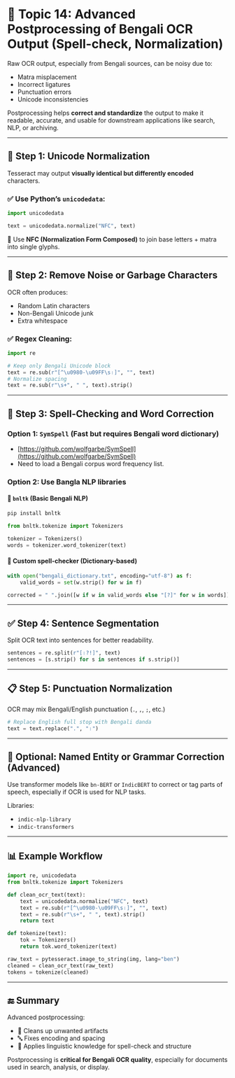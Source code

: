 # 📘 Topic 14: Advanced Postprocessing of Bengali OCR Output (Spell-check, Normalization)

Raw OCR output, especially from Bengali sources, can be noisy due to:

* Matra misplacement
* Incorrect ligatures
* Punctuation errors
* Unicode inconsistencies

Postprocessing helps **correct and standardize** the output to make it readable, accurate, and usable for downstream applications like search, NLP, or archiving.

---

## 🧼 Step 1: Unicode Normalization

Tesseract may output **visually identical but differently encoded** characters.

### ✅ Use Python’s `unicodedata`:

```python
import unicodedata

text = unicodedata.normalize("NFC", text)
```

📌 Use **NFC (Normalization Form Composed)** to join base letters + matra into single glyphs.

---

## 🔎 Step 2: Remove Noise or Garbage Characters

OCR often produces:

* Random Latin characters
* Non-Bengali Unicode junk
* Extra whitespace

### ✅ Regex Cleaning:

```python
import re

# Keep only Bengali Unicode block
text = re.sub(r"[^\u0980-\u09FF\s।]", "", text)
# Normalize spacing
text = re.sub(r"\s+", " ", text).strip()
```

---

## 📘 Step 3: Spell-Checking and Word Correction

### Option 1: `SymSpell` (Fast but requires Bengali word dictionary)

* [https://github.com/wolfgarbe/SymSpell](https://github.com/wolfgarbe/SymSpell)
* Need to load a Bengali corpus word frequency list.

### Option 2: Use Bangla NLP libraries

#### 🔹 `bnltk` (Basic Bengali NLP)

```bash
pip install bnltk
```

```python
from bnltk.tokenize import Tokenizers

tokenizer = Tokenizers()
words = tokenizer.word_tokenizer(text)
```

#### 🔹 Custom spell-checker (Dictionary-based)

```python
with open("bengali_dictionary.txt", encoding="utf-8") as f:
    valid_words = set(w.strip() for w in f)

corrected = " ".join([w if w in valid_words else "[?]" for w in words])
```

---

## ✅ Step 4: Sentence Segmentation

Split OCR text into sentences for better readability.

```python
sentences = re.split(r"[।?!]", text)
sentences = [s.strip() for s in sentences if s.strip()]
```

---

## 📋 Step 5: Punctuation Normalization

OCR may mix Bengali/English punctuation (`.`, `,`, `;`, etc.)

```python
# Replace English full stop with Bengali danda
text = text.replace(".", "।")
```

---

## 🧠 Optional: Named Entity or Grammar Correction (Advanced)

Use transformer models like `bn-BERT` or `IndicBERT` to correct or tag parts of speech, especially if OCR is used for NLP tasks.

Libraries:

* `indic-nlp-library`
* `indic-transformers`

---

## 📊 Example Workflow

```python
import re, unicodedata
from bnltk.tokenize import Tokenizers

def clean_ocr_text(text):
    text = unicodedata.normalize("NFC", text)
    text = re.sub(r"[^\u0980-\u09FF\s।]", "", text)
    text = re.sub(r"\s+", " ", text).strip()
    return text

def tokenize(text):
    tok = Tokenizers()
    return tok.word_tokenizer(text)

raw_text = pytesseract.image_to_string(img, lang="ben")
cleaned = clean_ocr_text(raw_text)
tokens = tokenize(cleaned)
```

---

## 🔚 Summary

Advanced postprocessing:

* 🧼 Cleans up unwanted artifacts
* 🔤 Fixes encoding and spacing
* 🧠 Applies linguistic knowledge for spell-check and structure

Postprocessing is **critical for Bengali OCR quality**, especially for documents used in search, analysis, or display.
